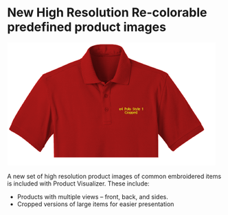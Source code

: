 # New High Resolution Re-colorable predefined product images

![ProductImageHiRes.png](assets/ProductImageHiRes.png)

A new set of high resolution product images of common embroidered items is included with Product Visualizer. These include:

- Products with multiple views – front, back, and sides.
- Cropped versions of large items for easier presentation
